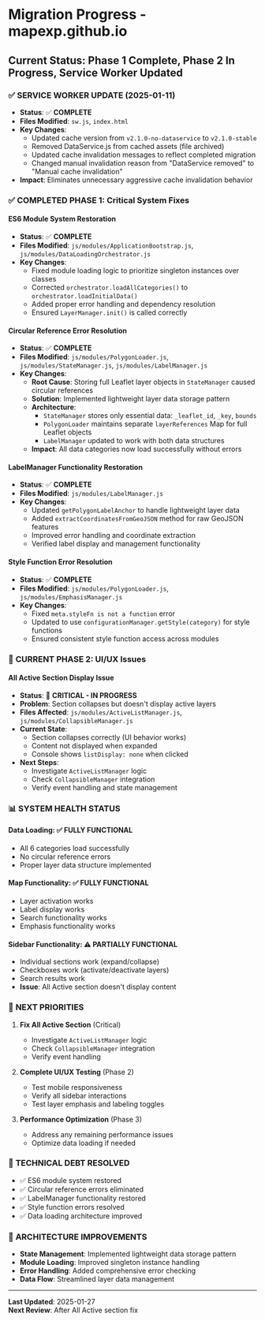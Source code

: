 # Migration Progress - mapexp.github.io

## Current Status: Phase 1 Complete, Phase 2 In Progress, Service Worker Updated

### ✅ **SERVICE WORKER UPDATE (2025-01-11)**
- **Status**: ✅ **COMPLETE**
- **Files Modified**: `sw.js`, `index.html`
- **Key Changes**:
  - Updated cache version from `v2.1.0-no-dataservice` to `v2.1.0-stable`
  - Removed DataService.js from cached assets (file archived)
  - Updated cache invalidation messages to reflect completed migration
  - Changed manual invalidation reason from "DataService removed" to "Manual cache invalidation"
- **Impact**: Eliminates unnecessary aggressive cache invalidation behavior

### ✅ **COMPLETED PHASE 1: Critical System Fixes**

#### **ES6 Module System Restoration**
- **Status**: ✅ **COMPLETE**
- **Files Modified**: `js/modules/ApplicationBootstrap.js`, `js/modules/DataLoadingOrchestrator.js`
- **Key Changes**:
  - Fixed module loading logic to prioritize singleton instances over classes
  - Corrected `orchestrator.loadAllCategories()` to `orchestrator.loadInitialData()`
  - Added proper error handling and dependency resolution
  - Ensured `LayerManager.init()` is called correctly

#### **Circular Reference Error Resolution**
- **Status**: ✅ **COMPLETE**
- **Files Modified**: `js/modules/PolygonLoader.js`, `js/modules/StateManager.js`, `js/modules/LabelManager.js`
- **Key Changes**:
  - **Root Cause**: Storing full Leaflet layer objects in `StateManager` caused circular references
  - **Solution**: Implemented lightweight layer data storage pattern
  - **Architecture**: 
    - `StateManager` stores only essential data: `_leaflet_id`, `_key`, `bounds`
    - `PolygonLoader` maintains separate `layerReferences` Map for full Leaflet objects
    - `LabelManager` updated to work with both data structures
  - **Impact**: All data categories now load successfully without errors

#### **LabelManager Functionality Restoration**
- **Status**: ✅ **COMPLETE**
- **Files Modified**: `js/modules/LabelManager.js`
- **Key Changes**:
  - Updated `getPolygonLabelAnchor` to handle lightweight layer data
  - Added `extractCoordinatesFromGeoJSON` method for raw GeoJSON features
  - Improved error handling and coordinate extraction
  - Verified label display and management functionality

#### **Style Function Error Resolution**
- **Status**: ✅ **COMPLETE**
- **Files Modified**: `js/modules/PolygonLoader.js`, `js/modules/EmphasisManager.js`
- **Key Changes**:
  - Fixed `meta.styleFn is not a function` error
  - Updated to use `configurationManager.getStyle(category)` for style functions
  - Ensured consistent style function access across modules

### 🔄 **CURRENT PHASE 2: UI/UX Issues**

#### **All Active Section Display Issue**
- **Status**: 🔴 **CRITICAL - IN PROGRESS**
- **Problem**: Section collapses but doesn't display active layers
- **Files Affected**: `js/modules/ActiveListManager.js`, `js/modules/CollapsibleManager.js`
- **Current State**: 
  - Section collapses correctly (UI behavior works)
  - Content not displayed when expanded
  - Console shows `listDisplay: none` when clicked
- **Next Steps**: 
  - Investigate `ActiveListManager` logic
  - Check `CollapsibleManager` integration
  - Verify event handling and state management

### 📊 **SYSTEM HEALTH STATUS**

#### **Data Loading**: ✅ **FULLY FUNCTIONAL**
- All 6 categories load successfully
- No circular reference errors
- Proper layer data structure implemented

#### **Map Functionality**: ✅ **FULLY FUNCTIONAL**
- Layer activation works
- Label display works
- Search functionality works
- Emphasis functionality works

#### **Sidebar Functionality**: ⚠️ **PARTIALLY FUNCTIONAL**
- Individual sections work (expand/collapse)
- Checkboxes work (activate/deactivate layers)
- Search results work
- **Issue**: All Active section doesn't display content

### 🎯 **NEXT PRIORITIES**

1. **Fix All Active Section** (Critical)
   - Investigate `ActiveListManager` logic
   - Check `CollapsibleManager` integration
   - Verify event handling

2. **Complete UI/UX Testing** (Phase 2)
   - Test mobile responsiveness
   - Verify all sidebar interactions
   - Test layer emphasis and labeling toggles

3. **Performance Optimization** (Phase 3)
   - Address any remaining performance issues
   - Optimize data loading if needed

### 📝 **TECHNICAL DEBT RESOLVED**

- ✅ ES6 module system restored
- ✅ Circular reference errors eliminated
- ✅ LabelManager functionality restored
- ✅ Style function errors resolved
- ✅ Data loading architecture improved

### 🔧 **ARCHITECTURE IMPROVEMENTS**

- **State Management**: Implemented lightweight data storage pattern
- **Module Loading**: Improved singleton instance handling
- **Error Handling**: Added comprehensive error checking
- **Data Flow**: Streamlined layer data management

---

**Last Updated**: 2025-01-27  
**Next Review**: After All Active section fix